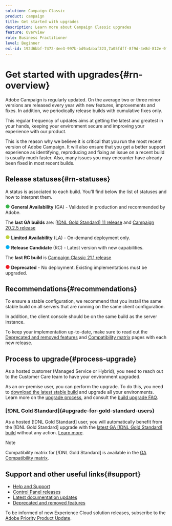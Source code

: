 ```yaml
---
solution: Campaign Classic
product: campaign
title: Get started with upgrades
description: Learn more about Campaign Classic upgrades
feature: Overview
role: Business Practitioner
level: Beginner
exl-id: 192d6bbf-7472-4ee3-997b-bd9a4abaf323,7a05fdff-8f9d-4e8d-812e-0f1509db5499
---
```

# Get started with upgrades{#rn-overview}

Adobe Campaign is regularly updated. On the average two or three minor versions are released every year with new features, improvements and fixes. In addition, we periodically release builds with cumulative fixes only. 

This regular frequency of updates aims at getting the latest and greatest in your hands, keeping your environment secure and improving your experience with our product.

This is the reason why we believe it is critical that you run the most recent version of Adobe Campaign. It will also ensure that you get a better support experience as identifying, reproducing and fixing an issue on a recent build is usually much faster. Also, many issues you may encounter have already been fixed in most recent builds.

## Release statuses{#rn-statuses}

A status is associated to each build. You'll find below the list of statuses and how to interpret them.

![](assets/do-not-localize/green3.png) **General Availability** (GA) - Validated in production and recommended by Adobe. 

The **last GA builds** are: [[!DNL Gold Standard] 11 release](../../rn/using/gold-standard.md) and [Campaign 20.2.5 release](../../rn/using/release--20-2.md)

![](assets/do-not-localize/limited3.png) **Limited Availability** (LA) - On-demand deployment only.

![](assets/do-not-localize/blue3.png) **Release Candidate** (RC) - Latest version with new capabilities.

The **last RC build** is [Campaign Classic 21.1 release](../../rn/using/latest-release.md)

![](assets/do-not-localize/red3.png) **Deprecated** - No deployment. Existing implementations must be upgraded.

## Recommendations{#recommendations}

To ensure a stable configuration, we recommend that you install the same stable build on all servers that are running on the same client configuration.

In addition, the client console should be on the same build as the server instance.

To keep your implementation up-to-date, make sure to read out the [Deprecated and removed features](../../rn/using/deprecated-features.md) and [Compatibility matrix](../../rn/using/compatibility-matrix.md) pages with each new release.

## Process to upgrade{#process-upgrade}

As a hosted customer (Managed Service or Hybrid), you need to reach out to the Customer Care team to have your environment upgraded.

As an on-premise user, you can perform the upgrade. To do this, you need to [download the latest stable build](https://experience.adobe.com/#/downloads/content/software-distribution/en/campaign.html) and upgrade all your environments. Learn more on the [upgrade process](../../production/using/build-upgrade.md), and consult the [build upgrade FAQ](../../platform/using/faq-build-upgrade.md).

### [!DNL Gold Standard]{#upgrade-for-gold-standard-users}

As a hosted [!DNL Gold Standard] user, you will automatically benefit from the [!DNL Gold Standard] upgrade with the [latest GA [!DNL Gold Standard] build](../../rn/using/gold-standard.md#gs-11) without any action. [Learn more](../../rn/using/gs-overview.md).

>[!NOTE]
>Compatibility matrix for [!DNL Gold Standard] is available in the [GA Compatibility matrix](../../rn/using/compatibility-matrix-gs.md).

## Support and other useful links{#support}

* [Help and Support](../../support.md)
* [Control Panel releases](https://docs.adobe.com/content/help/en/control-panel/using/release-notes.html)
* [Latest documentation updates](../../rn/using/documentation-updates.md)
* [Deprecated and removed features](../../rn/using/deprecated-features.md)

To be informed of new Experience Cloud solution releases, subscribe to the [Adobe Priority Product Update](https://www.adobe.com/subscription/priority-product-update.html).
